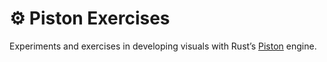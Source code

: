 # ⚙️ Piston Exercises

Experiments and exercises in developing visuals with Rust’s [Piston](https://www.piston.rs/) engine.
